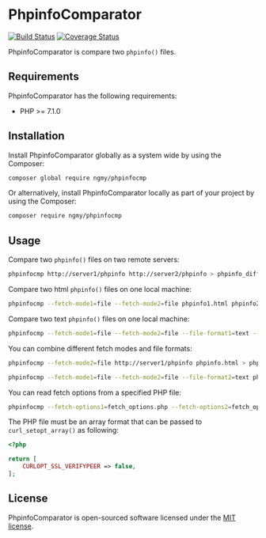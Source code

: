 # PhpinfoComparator

[![Build Status](https://travis-ci.org/ngmy/phpinfocmp.svg?branch=master)](https://travis-ci.org/ngmy/phpinfocmp)
[![Coverage Status](https://coveralls.io/repos/github/ngmy/phpinfocmp/badge.svg?branch=master)](https://coveralls.io/github/ngmy/phpinfocmp?branch=master)

PhpinfoComparator is compare two `phpinfo()` files.

## Requirements

PhpinfoComparator has the following requirements:

* PHP >= 7.1.0

## Installation

Install PhpinfoComparator globally as a system wide by using the Composer:

```sh
composer global require ngmy/phpinfocmp
```

Or alternatively, install PhpinfoComparator locally as part of your project by using the Composer:

```sh
composer require ngmy/phpinfocmp
```

## Usage

Compare two `phpinfo()` files on two remote servers:

```sh
phpinfocmp http://server1/phpinfo http://server2/phpinfo > phpinfo_diff.html
```

Compare two html `phpinfo()` files on one local machine:

```sh
phpinfocmp --fetch-mode1=file --fetch-mode2=file phpinfo1.html phpinfo2.html > phpinfo_diff.html
```

Compare two text `phpinfo()` files on one local machine:

```sh
phpinfocmp --fetch-mode1=file --fetch-mode2=file --file-format1=text --file-format2=text phpinfo1.txt phpinfo2.txt > phpinfo_diff.html
```

You can combine different fetch modes and file formats:

```sh
phpinfocmp --fetch-mode2=file http://server1/phpinfo phpinfo.html > phpinfo_diff.html
```

```sh
phpinfocmp --fetch-mode1=file --fetch-mode2=file --file-format2=text phpinfo.html phpinfo.txt > phpinfo_diff.html
```

You can read fetch options from a specified PHP file:

```sh
phpinfocmp --fetch-options1=fetch_options.php --fetch-options2=fetch_options.php https://server1/phpinfo https://server2/phpinfo > phpinfo_diff.html
```

The PHP file must be an array format that can be passed to `curl_setopt_array()` as following:

```php
<?php

return [
    CURLOPT_SSL_VERIFYPEER => false,
];
```

## License

PhpinfoComparator is open-sourced software licensed under the [MIT license](http://opensource.org/licenses/MIT).
